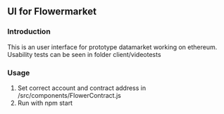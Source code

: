 ## UI for Flowermarket

### Introduction
This is an user interface for prototype datamarket working on ethereum.
Usability tests can be seen in folder client/videotests

### Usage
1. Set correct account and contract address in /src/components/FlowerContract.js
2. Run with npm start